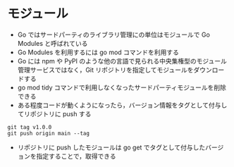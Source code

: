 # モジュール

- Go ではサードパーティのライブラリ管理にの単位はモジュールで Go Modules と呼ばれている
- Go Modules を利用するには go mod コマンドを利用する
- Go には npm や PyPI のような他の言語で見られる中央集権型のモジュール管理サービスではなく，Git リポジトリを指定してモジュールをダウンロードする
- go mod tidy コマンドで利用しなくなったサードパーティモジュールを削除できる
- ある程度コードが動くようになったら，バージョン情報をタグとして付与してリポジトリに push する

```
git tag v1.0.0
git push origin main --tag
```

- リポジトリに push したモジュールは go get でタグとして付与したバージョンを指定することで，取得できる

